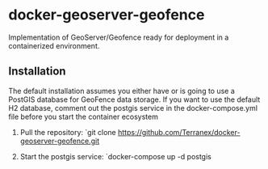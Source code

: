 # docker-geoserver-geofence
Implementation of GeoServer/Geofence ready for deployment in a containerized environment.

## Installation
The default installation assumes you either have or is going to use a PostGIS database for GeoFence data storage. 
If you want to use the default H2 database, comment out the postgis service in the docker-compose.yml file before you start the container ecosystem

1. Pull the repository:
`git clone https://github.com/Terranex/docker-geoserver-geofence.git

2. Start the postgis service:
`docker-compose up -d postgis
